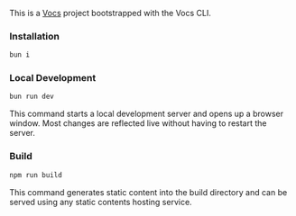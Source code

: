This is a [Vocs](https://vocs.dev) project bootstrapped with the Vocs CLI.

### Installation

```bash 
bun i
```

### Local Development

```bash 
bun run dev
```
This command starts a local development server and opens up a browser window. Most changes are reflected live without having to restart the server.

### Build
```bash 
npm run build
```

This command generates static content into the build directory and can be served using any static contents hosting service.


